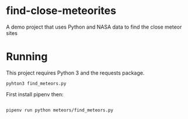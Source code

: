 # find-close-meteorites
A demo project that uses Python and NASA data to find the close meteor sites


# Running

This project requires Python 3 and the requests package.

`pyhton3 find_meteors.py`


First install pipenv then:

``` pipenv install requests

pipenv run python meteors/find_meteors.py 

```

